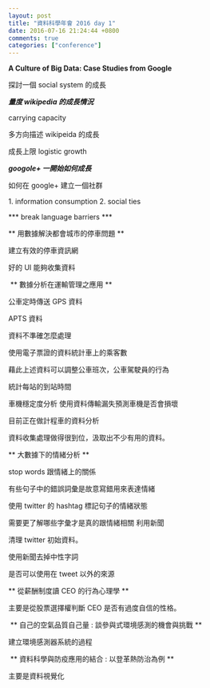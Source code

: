 ```yaml
---
layout: post
title: "資料科學年會 2016 day 1"
date: 2016-07-16 21:24:44 +0800
comments: true
categories: ["conference"]
---
```



<!-- more -->

**A Culture of Big Data: Case Studies from Google**


探討一個 social system 的成長


***量度 wikipedia 的成長情況***

carrying capacity

多方向描述 wikipeida 的成長

成長上限 logistic growth

***googole+ 一開始如何成長***

​如何在 google+ 建立一個社群

​1. information consumption
2. social ties


*** break language barriers ***


** 用數據解決都會城市的停車問題 **

​建立有效的停車資訊網

​好的 UI 能夠收集資料

​
** 數據分析在運輸管理之應用 **

​公車定時傳送 GPS 資料

APTS 資料

​資料不準確怎麼處理

​使用電子票證的資料統計車上的乘客數

​藉此上述資料可以調整公車班次，公車駕駛員的行為

​統計每站的到站時間

​車機穩定度分析 使用資料傳輸漏失預測車機是否會損壞

​目前正在做計程車的資料分析

​資料收集處理做得很到位，汲取出不少有用的資料。

​** 大數據下的情緒分析 **

​stop words 跟情緒上的關係

​有些句子中的錯誤詞彙是故意寫錯用來表達情緒

使用 twitter 的 hashtag 標記句子的情緒狀態

​需要更了解哪些字彙才是真的跟情緒相關 利用新聞

​清理 twitter 初始資料。

​使用新聞去掉中性字詞

是否可以使用在 tweet 以外的來源

** 從薪酬制度讀 CEO 的行為心理學 **

​主要是從股票選擇權判斷 CEO 是否有過度自信的性格。

​
** 自己的空氣品質自己量 : 談參與式環境感測的機會與挑戰 **

​建立環境感測器系統的過程

​
** 資料科學與防疫應用的結合 : 以登革熱防治為例 **

​主要是資料視覺化

​

​

​